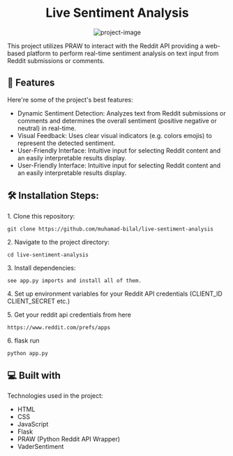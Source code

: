 <h1 align="center" id="title">Live Sentiment Analysis</h1>

<p align="center"><img src="https://socialify.git.ci/muhamad-bilal/live-sentiment-analysis/image?description=1&amp;descriptionEditable=This%20project%20utilizes%20PRAW%20to%20interact%20with%20the%20Reddit%20API%2C%20providing%20a%20web-based%20platform%20to%20perform%20real-time%20sentiment%20analysis%20on%20text%20input%20from%20Reddit%20submissions%20or%20comments.&amp;font=Jost&amp;language=1&amp;name=1&amp;owner=1&amp;pattern=Charlie%20Brown&amp;theme=Auto" alt="project-image"></p>

<p id="description">This project utilizes PRAW to interact with the Reddit API providing a web-based platform to perform real-time sentiment analysis on text input from Reddit submissions or comments.</p>



  
  
<h2>🧐 Features</h2>

Here're some of the project's best features:

*   Dynamic Sentiment Detection: Analyzes text from Reddit submissions or comments and determines the overall sentiment (positive negative or neutral) in real-time.
*   Visual Feedback: Uses clear visual indicators (e.g. colors emojis) to represent the detected sentiment.
*   User-Friendly Interface: Intuitive input for selecting Reddit content and an easily interpretable results display.
*   User-Friendly Interface: Intuitive input for selecting Reddit content and an easily interpretable results display.

<h2>🛠️ Installation Steps:</h2>

<p>1. Clone this repository:</p>

```
git clone https://github.com/muhamad-bilal/live-sentiment-analysis 
```

<p>2. Navigate to the project directory:</p>

```
cd live-sentiment-analysis
```

<p>3. Install dependencies:</p>

```
see app.py imports and install all of them.
```

<p>4. Set up environment variables for your Reddit API credentials (CLIENT_ID CLIENT_SECRET etc.)</p>

<p>5. Get your reddit api credentials from here</p>

```
https://www.reddit.com/prefs/apps
```

<p>6. flask run</p>

```
python app.py
```

  
  
<h2>💻 Built with</h2>

Technologies used in the project:

*   HTML
*   CSS
*   JavaScript
*   Flask
*   PRAW (Python Reddit API Wrapper)
*   VaderSentiment
